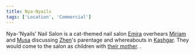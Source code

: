 ```yaml
---
title: Nya-Nyails
tags: ['Location', 'Commercial']
---
```

Nya-'Nyails' Nail Salon is a cat-themed nail salon [Emira](_wiki/emira.md) overhears [Miriam](_wiki/miriam.md) and [Musa](_wiki/musa.md) discussing [Zhen](_wiki/zhen.md)'s parentage and whereabouts in [Kashgar](_wiki/kashgar.md). They would come to the salon as children with [their mother](_wiki/musas-mother.md).
.
